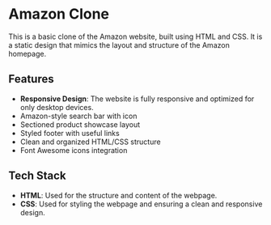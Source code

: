 # Amazon Clone

This is a basic clone of the Amazon website, built using HTML and CSS. It is a static design that mimics the layout and structure of the Amazon homepage.

## Features

- **Responsive Design**: The website is fully responsive and optimized for only desktop devices.
- Amazon-style search bar with icon
- Sectioned product showcase layout
- Styled footer with useful links
- Clean and organized HTML/CSS structure
- Font Awesome icons integration

## Tech Stack

- **HTML**: Used for the structure and content of the webpage.
- **CSS**: Used for styling the webpage and ensuring a clean and responsive design.

